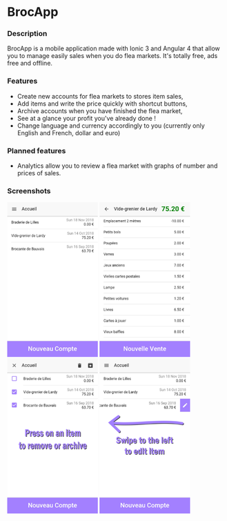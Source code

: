 # BrocApp

### Description
BrocApp is a mobile application made with Ionic 3 and Angular 4 that allow you to manage easily sales when you do flea markets.
It's totally free, ads free and offline.

### Features
- Create new accounts for flea markets to stores item sales,
- Add items and write the price quickly with shortcut buttons,
- Archive accounts when you have finished the flea market,
- See at a glance your profit you've already done !
- Change language and currency accordingly to you (currently only English and French, dollar and euro)

### Planned features
- Analytics allow you to review a flea market with graphs of number and prices of sales.

### Screenshots

<img src="images/Screen_accounts_fr.jpg?raw=true" width="210"></img>
<img src="images/Screen_list_fr.png?raw=true" width="210"></img>
<img src="images/Screen_press_en.png?raw=true" width="210"></img>
<img src="images/Screen_swipe_en.png?raw=true" width="210"></img>
